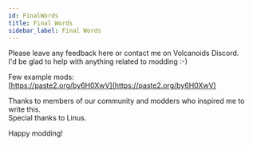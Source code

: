 ```yaml
---
id: FinalWords
title: Final Words
sidebar_label: Final Words
---
```


Please leave any feedback here or contact me on Volcanoids Discord.<br/>
I'd be glad to help with anything related to modding :-)

Few example mods:<br/>
[https://paste2.org/by6H0XwV](https://paste2.org/by6H0XwV)

Thanks to members of our community and modders who inspired me to write this.<br/>
Special thanks to Linus.

Happy modding!